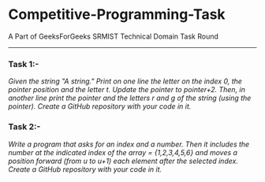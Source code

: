 # Competitive-Programming-Task
A Part of GeeksForGeeks SRMIST Technical Domain Task Round <hr>

<h3>Task 1:-</h3>
<i>Given the string "A string." Print on one line the letter on the index 0, the pointer position and the letter t. Update the pointer to pointer+2. Then, in another line print the pointer and the letters r and g of the string (using the pointer). Create a GitHub repository with your code in it.</i>

<h3>Task 2:-</h3>
<i>Write a program that asks for an index and a number. Then it includes the number at the indicated index of the array = {1,2,3,4,5,6} and moves a position forward (from u to u+1) each element after the selected index. Create a GitHub repository with your code in it.</i>
